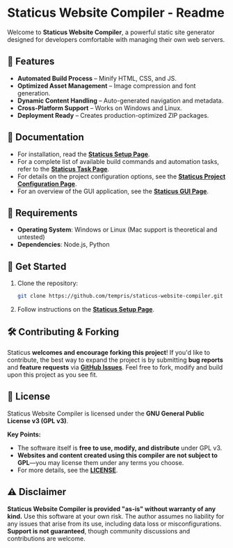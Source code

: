 # Staticus Website Compiler - Readme

Welcome to **Staticus Website Compiler**, a powerful static site generator designed for developers comfortable with managing their own web servers.

## 🚀 Features

- **Automated Build Process** – Minify HTML, CSS, and JS.
- **Optimized Asset Management** – Image compression and font generation.
- **Dynamic Content Handling** – Auto-generated navigation and metadata.
- **Cross-Platform Support** – Works on Windows and Linux.
- **Deployment Ready** – Creates production-optimized ZIP packages.

## 📖 Documentation

- For installation, read the **[Staticus Setup Page](./wiki/setup.md)**.
- For a complete list of available build commands and automation tasks, refer to the **[Staticus Task Page](./wiki/task.md)**.
- For details on the project configuration options, see the **[Staticus Project Configuration Page](./wiki/config.md)**.
- For an overview of the GUI application, see the **[Staticus GUI Page](./wiki/gui.md)**.

## 📂 Requirements

- **Operating System**: Windows or Linux (Mac support is theoretical and untested)
- **Dependencies**: Node.js, Python

## 🎯 Get Started

1. Clone the repository:
   ```sh
   git clone https://github.com/tempris/staticus-website-compiler.git
   ```

2. Follow instructions on the **[Staticus Setup Page](./wiki/setup.md)**.

## 🛠️ Contributing & Forking

Staticus **welcomes and encourage forking this project**! If you'd like to contribute, the best way to expand the project is by submitting **bug reports** and **feature requests** via **[GitHub Issues](https://github.com/tempris/staticus-website-compiler/issues)**. Feel free to fork, modify and build upon this project as you see fit.

## 📜 License

Staticus Website Compiler is licensed under the **GNU General Public License v3 (GPL v3)**.

**Key Points:**
- The software itself is **free to use, modify, and distribute** under GPL v3.
- **Websites and content created using this compiler are not subject to GPL**—you may license them under any terms you choose.
- For more details, see the **[LICENSE](./license.txt)**.

## ⚠️ Disclaimer

**Staticus Website Compiler is provided "as-is" without warranty of any kind.** Use this software at your own risk. The author assumes no liability for any issues that arise from its use, including data loss or misconfigurations. **Support is not guaranteed**, though community discussions and contributions are welcome.
